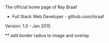 The official home page of Ray Braaf
  - Full Stack Web Developer - 
    github.com/rbraaf

Version: 1.0 - Jan 2015

** add border radius to image and overlay